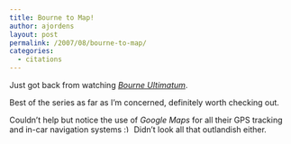 ```yaml
---
title: Bourne to Map!
author: ajordens
layout: post
permalink: /2007/08/bourne-to-map/
categories:
  - citations
---
```

Just got back from watching *[Bourne Ultimatum][1]*.

Best of the series as far as I&#8217;m concerned, definitely worth checking out.

Couldn&#8217;t help but notice the use of *Google Maps* for all their GPS tracking and in-car navigation systems <img src="http://littlesquare.com/wp-includes/images/smilies/simple-smile.png" alt=":)" class="wp-smiley" style="height: 1em; max-height: 1em;" /> Didn&#8217;t look all that outlandish either.

 [1]: http://www.thereeler.com/reviews/the_bourne_ultimatum.php